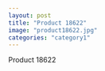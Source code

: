 ```yaml
---
layout: post
title: "Product 18622"
image: "product18622.jpg"
categories: "category1"
---
```

Product 18622

